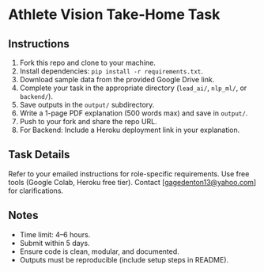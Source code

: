 # Athlete Vision Take-Home Task

## Instructions
1. Fork this repo and clone to your machine.
2. Install dependencies: `pip install -r requirements.txt`.
3. Download sample data from the provided Google Drive link.
4. Complete your task in the appropriate directory (`lead_ai/`, `nlp_ml/`, or `backend/`).
5. Save outputs in the `output/` subdirectory.
6. Write a 1-page PDF explanation (500 words max) and save in `output/`.
7. Push to your fork and share the repo URL.
8. For Backend: Include a Heroku deployment link in your explanation.

## Task Details
Refer to your emailed instructions for role-specific requirements. Use free tools (Google Colab, Heroku free tier). Contact [gagedenton13@yahoo.com] for clarifications.

## Notes
- Time limit: 4–6 hours.
- Submit within 5 days.
- Ensure code is clean, modular, and documented.
- Outputs must be reproducible (include setup steps in README).

